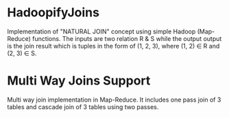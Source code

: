 # HadoopifyJoins
Implementation of "NATURAL JOIN" concept using simple Hadoop (Map-Reduce) functions. 
The inputs are two relation R &amp; S while the output output is the join result which is tuples in the form of (1, 2, 3), where (1, 2) ∈ R and (2, 3) ∈ S.

# Multi Way Joins Support
Multi way join implementation in Map-Reduce. It includes one pass join of 3 tables and cascade join of 3 tables using two passes.
